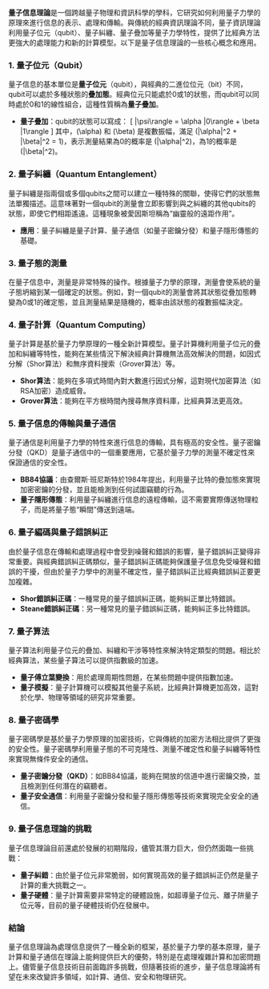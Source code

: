 **量子信息理論**是一個跨越量子物理和資訊科學的學科，它研究如何利用量子力學的原理來進行信息的表示、處理和傳輸。與傳統的經典資訊理論不同，量子資訊理論利用量子位元（qubit）、量子糾纏、量子疊加等量子力學特性，提供了比經典方法更強大的處理能力和新的計算模型。以下是量子信息理論的一些核心概念和應用。

### 1. **量子位元（Qubit）**
量子信息的基本單位是**量子位元**（qubit），與經典的二進位位元（bit）不同，qubit可以處於多種狀態的**疊加態**。經典位元只能處於0或1的狀態，而qubit可以同時處於0和1的線性組合，這種性質稱為**量子疊加**。

- **量子疊加**：qubit的狀態可以寫成：
  \[
  |\psi\rangle = \alpha |0\rangle + \beta |1\rangle
  \]
  其中，\(\alpha\) 和 \(\beta\) 是複數振幅，滿足 \(|\alpha|^2 + |\beta|^2 = 1\)，表示測量結果為0的概率是 \(|\alpha|^2\)，為1的概率是 \(|\beta|^2\)。

### 2. **量子糾纏（Quantum Entanglement）**
量子糾纏是指兩個或多個qubits之間可以建立一種特殊的關聯，使得它們的狀態無法單獨描述。這意味著對一個qubit的測量會立即影響到與之糾纏的其他qubits的狀態，即使它們相距遙遠。這種現象被愛因斯坦稱為“幽靈般的遠距作用”。

- **應用**：量子糾纏是量子計算、量子通信（如量子密鑰分發）和量子隱形傳態的基礎。

### 3. **量子態的測量**
在量子信息中，測量是非常特殊的操作。根據量子力學的原理，測量會使系統的量子態坍縮到某一個確定的狀態。例如，對一個qubit的測量會將其狀態從疊加態轉變為0或1的確定態，並且測量結果是隨機的，概率由該狀態的複數振幅決定。

### 4. **量子計算（Quantum Computing）**
量子計算是基於量子力學原理的一種全新計算模型。量子計算機利用量子位元的疊加和糾纏等特性，能夠在某些情況下解決經典計算機無法高效解決的問題，如因式分解（Shor算法）和無序資料搜索（Grover算法）等。

- **Shor算法**：能夠在多項式時間內對大數進行因式分解，這對現代加密算法（如RSA加密）造成威脅。
- **Grover算法**：能夠在平方根時間內搜尋無序資料庫，比經典算法更高效。

### 5. **量子信息的傳輸與量子通信**
量子通信是利用量子力學的特性來進行信息的傳輸，具有極高的安全性。量子密鑰分發（QKD）是量子通信中的一個重要應用，它基於量子力學的測量不確定性來保證通信的安全性。

- **BB84協議**：由查爾斯·班尼斯特於1984年提出，利用量子比特的疊加態來實現加密密鑰的分發，並且能檢測到任何試圖竊聽的行為。
- **量子隱形傳態**：利用量子糾纏進行信息的遠程傳輸，這不需要實際傳送物理粒子，而是將量子態“瞬間”傳送到遠端。

### 6. **量子編碼與量子錯誤糾正**
由於量子信息在傳輸和處理過程中會受到噪聲和錯誤的影響，量子錯誤糾正變得非常重要。與經典錯誤糾正碼類似，量子錯誤糾正碼能夠保護量子信息免受噪聲和錯誤的干擾，但由於量子力學中的測量不確定性，量子錯誤糾正比經典錯誤糾正要更加複雜。

- **Shor錯誤糾正碼**：一種常見的量子錯誤糾正碼，能夠糾正單比特錯誤。
- **Steane錯誤糾正碼**：另一種常見的量子錯誤糾正碼，能夠糾正多比特錯誤。

### 7. **量子算法**
量子算法利用量子位元的疊加、糾纏和干涉等特性來解決特定類型的問題。相比於經典算法，某些量子算法可以提供指數級的加速。

- **量子傅立葉變換**：用於處理周期性問題，在某些問題中提供指數加速。
- **量子模擬**：量子計算機可以模擬其他量子系統，比經典計算機更加高效，這對於化學、物理等領域的研究非常重要。

### 8. **量子密碼學**
量子密碼學是基於量子力學原理的加密技術，它與傳統的加密方法相比提供了更強的安全性。量子密碼學利用量子態的不可克隆性、測量不確定性和量子糾纏等特性來實現無條件安全的通信。

- **量子密鑰分發（QKD）**：如BB84協議，能夠在開放的信道中進行密鑰交換，並且檢測到任何潛在的竊聽者。
- **量子安全通信**：利用量子密鑰分發和量子隱形傳態等技術來實現完全安全的通信。

### 9. **量子信息理論的挑戰**
量子信息理論目前還處於發展的初期階段，儘管其潛力巨大，但仍然面臨一些挑戰：

- **量子糾錯**：由於量子位元非常脆弱，如何實現高效的量子錯誤糾正仍然是量子計算的重大挑戰之一。
- **量子硬體**：量子計算需要非常特定的硬體設施，如超導量子位元、離子阱量子位元等，目前的量子硬體技術仍在發展中。

### 結論
量子信息理論為處理信息提供了一種全新的框架，基於量子力學的基本原理，量子計算和量子通信在理論上能夠提供巨大的優勢，特別是在處理複雜計算和加密問題上。儘管量子信息技術目前面臨許多挑戰，但隨著技術的進步，量子信息理論將有望在未來改變許多領域，如計算、通信、安全和物理研究。